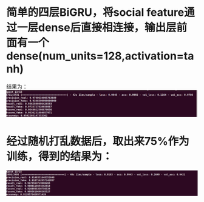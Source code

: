 # 简单的四层BiGRU，将social feature通过一层dense后直接相连接，输出层前面有一个dense(num_units=128,activation=tanh)
结果为：
![1](https://github.com/xhsun1997/rumor_project/blob/main/1.png)
# 经过随机打乱数据后，取出来75%作为训练，得到的结果为：
![2](https://github.com/xhsun1997/rumor_project/blob/main/2.png)
